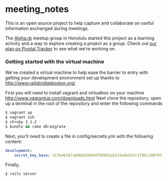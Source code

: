meeting_notes
=============

This is an open source project to help capture and collaborate on useful
information exchanged during meetings.

The [Aloha.rb](http://www.meetup.com/aloharb/) meetup group in Honolulu started this project as a learning activity and a way to explore creating a project as a group.  Check out [our plan on Pivotal Tracker](https://www.pivotaltracker.com/s/projects/1070538) to see what we're working on.

### Getting started with the virtual machine

We've created a virtual machine to help ease the barrier to entry with
getting your development environment set up thanks to http://www.railsbridgeboston.org/

First you will need to install vagrant and virtualbox on your machine
http://www.vagrantup.com/downloads.html  Next clone the repository, open
up a terminal in the root of the repository and enter the following commands

```bash
$ vagrant up
$ vagrant ssh
$ chruby 2.1.2
$ bundle && rake db:migrate
```

Next, you'll need to create a file in config/secrets.yml with the following content:

```yaml
development:
    secret_key_base: 31764610fa89b8d2b69dfb99d3ab533a6e023c1f90c190f8f18ff89e43e2ad440f068892736e7b34da062d5b2074486cd70e9c6360cc513a77e7b347391bbcfe
```

Finally,

```bash
$ rails server
```
